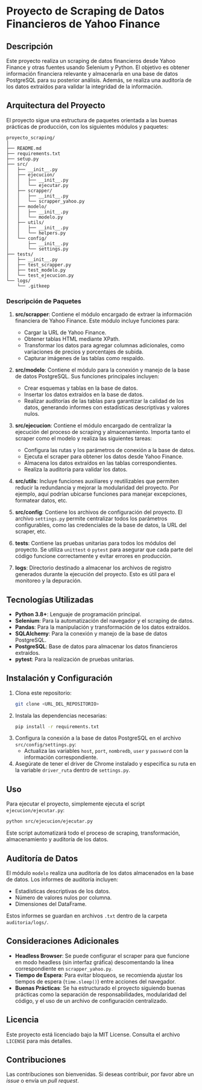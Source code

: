 # Proyecto de Scraping de Datos Financieros de Yahoo Finance

## Descripción
Este proyecto realiza un scraping de datos financieros desde Yahoo Finance y otras fuentes usando Selenium y Python. El objetivo es obtener información financiera relevante y almacenarla en una base de datos PostgreSQL para su posterior análisis. Además, se realiza una auditoría de los datos extraídos para validar la integridad de la información.

## Arquitectura del Proyecto
El proyecto sigue una estructura de paquetes orientada a las buenas prácticas de producción, con los siguientes módulos y paquetes:

```
proyecto_scraping/
│
├── README.md
├── requirements.txt
├── setup.py
├── src/
│   ├── __init__.py
│   ├── ejecucion/
│   │   ├── __init__.py
│   │   └── ejecutar.py
│   ├── scrapper/
│   │   ├── __init__.py
│   │   └── scrapper_yahoo.py
│   ├── modelo/
│   │   ├── __init__.py
│   │   └── modelo.py
│   ├── utils/
│   │   ├── __init__.py
│   │   └── helpers.py
│   └── config/
│       ├── __init__.py
│       └── settings.py
├── tests/
│   ├── __init__.py
│   ├── test_scrapper.py
│   ├── test_modelo.py
│   └── test_ejecucion.py
└── logs/
    └── .gitkeep
```

### Descripción de Paquetes

1. **src/scrapper**: Contiene el módulo encargado de extraer la información financiera de Yahoo Finance. Este módulo incluye funciones para:
   - Cargar la URL de Yahoo Finance.
   - Obtener tablas HTML mediante XPath.
   - Transformar los datos para agregar columnas adicionales, como variaciones de precios y porcentajes de subida.
   - Capturar imágenes de las tablas como respaldo.

2. **src/modelo**: Contiene el módulo para la conexión y manejo de la base de datos PostgreSQL. Sus funciones principales incluyen:
   - Crear esquemas y tablas en la base de datos.
   - Insertar los datos extraídos en la base de datos.
   - Realizar auditorías de las tablas para garantizar la calidad de los datos, generando informes con estadísticas descriptivas y valores nulos.

3. **src/ejecucion**: Contiene el módulo encargado de centralizar la ejecución del proceso de scraping y almacenamiento. Importa tanto el scraper como el modelo y realiza las siguientes tareas:
   - Configura las rutas y los parámetros de conexión a la base de datos.
   - Ejecuta el scraper para obtener los datos desde Yahoo Finance.
   - Almacena los datos extraídos en las tablas correspondientes.
   - Realiza la auditoría para validar los datos.

4. **src/utils**: Incluye funciones auxiliares y reutilizables que permiten reducir la redundancia y mejorar la modularidad del proyecto. Por ejemplo, aquí podrían ubicarse funciones para manejar excepciones, formatear datos, etc.

5. **src/config**: Contiene los archivos de configuración del proyecto. El archivo `settings.py` permite centralizar todos los parámetros configurables, como las credenciales de la base de datos, la URL del scraper, etc.

6. **tests**: Contiene las pruebas unitarias para todos los módulos del proyecto. Se utiliza `unittest` o `pytest` para asegurar que cada parte del código funcione correctamente y evitar errores en producción.

7. **logs**: Directorio destinado a almacenar los archivos de registro generados durante la ejecución del proyecto. Esto es útil para el monitoreo y la depuración.

## Tecnologías Utilizadas
- **Python 3.8+**: Lenguaje de programación principal.
- **Selenium**: Para la automatización del navegador y el scraping de datos.
- **Pandas**: Para la manipulación y transformación de los datos extraídos.
- **SQLAlchemy**: Para la conexión y manejo de la base de datos PostgreSQL.
- **PostgreSQL**: Base de datos para almacenar los datos financieros extraídos.
- **pytest**: Para la realización de pruebas unitarias.

## Instalación y Configuración
1. Clona este repositorio:
   ```bash
   git clone <URL_DEL_REPOSITORIO>
   ```
2. Instala las dependencias necesarias:
   ```bash
   pip install -r requirements.txt
   ```
3. Configura la conexión a la base de datos PostgreSQL en el archivo `src/config/settings.py`:
   - Actualiza las variables `host`, `port`, `nombredb`, `user` y `password` con la información correspondiente.
4. Asegúrate de tener el driver de Chrome instalado y especifica su ruta en la variable `driver_ruta` dentro de `settings.py`.

## Uso
Para ejecutar el proyecto, simplemente ejecuta el script `ejecucion/ejecutar.py`:
```bash
python src/ejecucion/ejecutar.py
```
Este script automatizará todo el proceso de scraping, transformación, almacenamiento y auditoría de los datos.

## Auditoría de Datos
El módulo `modelo` realiza una auditoría de los datos almacenados en la base de datos. Los informes de auditoría incluyen:
- Estadísticas descriptivas de los datos.
- Número de valores nulos por columna.
- Dimensiones del DataFrame.

Estos informes se guardan en archivos `.txt` dentro de la carpeta `auditoria/logs/`.

## Consideraciones Adicionales
- **Headless Browser**: Se puede configurar el scraper para que funcione en modo headless (sin interfaz gráfica) descomentando la línea correspondiente en `scrapper_yahoo.py`.
- **Tiempo de Espera**: Para evitar bloqueos, se recomienda ajustar los tiempos de espera (`time.sleep()`) entre acciones del navegador.
- **Buenas Prácticas**: Se ha estructurado el proyecto siguiendo buenas prácticas como la separación de responsabilidades, modularidad del código, y el uso de un archivo de configuración centralizado.

## Licencia
Este proyecto está licenciado bajo la MIT License. Consulta el archivo `LICENSE` para más detalles.

## Contribuciones
Las contribuciones son bienvenidas. Si deseas contribuir, por favor abre un _issue_ o envía un _pull request_.

